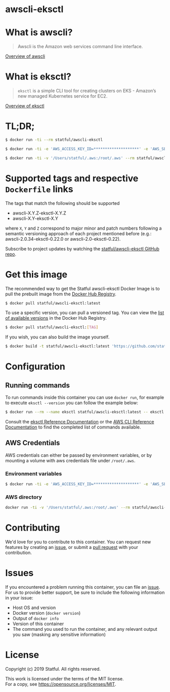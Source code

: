# awscli-eksctl

# What is awscli?

> Awscli is the Amazon web services command line interface.

[Overview of awscli](https://docs.aws.amazon.com/cli/index.html)

# What is eksctl?

> `eksctl` is a simple CLI tool for creating clusters on EKS - Amazon’s new managed Kubernetes service for EC2.

[Overview of eksctl](https://eksctl.io/introduction/getting-started/)

# TL;DR;

```bash
$ docker run -ti --rm statful/awscli-eksctl
```

```bash
$ docker run -ti -e 'AWS_ACCESS_KEY_ID=********************' -e 'AWS_SECRET_ACCESS_KEY=****************************************' --rm statful/awscli-eksctl eksctl get clusters
```

```bash
$ docker run -ti -v '/Users/statful/.aws:/root/.aws' --rm statful/awscli-eksctl eksctl get clusters
```


# Supported tags and respective `Dockerfile` links

The tags that match the following should be supported
* awscli-X.Y.Z-eksctl-X.Y.Z
* awscli-X.Y-eksctl-X.Y

where `X`, `Y` and `Z` correspond to major minor and patch numbers following a semantic versioning approach of each project mentioned before (e.g.: awscli-2.0.34-eksctl-0.22.0 or awscli-2.0-eksctl-0.22).

Subscribe to project updates by watching the [statful/awscli-eksctl GitHub repo](https://github.com/statful/awscli-eksctl).

# Get this image

The recommended way to get the Statful awscli-eksctl Docker Image is to pull the prebuilt image from the [Docker Hub Registry](https://hub.docker.com/r/statful/awscli-eksctl).

```bash
$ docker pull statful/awscli-eksctl:latest
```

To use a specific version, you can pull a versioned tag. You can view the [list of available versions](https://hub.docker.com/r/statful/awscli-eksctl/tags/) in the Docker Hub Registry.

```bash
$ docker pull statful/awscli-eksctl:[TAG]
```

If you wish, you can also build the image yourself.

```bash
$ docker build -t statful/awscli-eksctl:latest 'https://github.com/statful/awscli-eksctl.git#master'
```

# Configuration

## Running commands

To run commands inside this container you can use `docker run`, for example to execute `eksctl --version` you can follow the example below:

```bash
$ docker run --rm --name eksctl statful/awscli-eksctl:latest -- eksctl version
```

Consult the [eksctl Reference Documentation](https://eksctl.io/usage/creating-and-managing-clusters/) or the [AWS CLI Reference Documentation](https://docs.aws.amazon.com/cli/index.html) to find the completed list of commands available.

## AWS Credentials

AWS credentials can either be passed by environment variables, or by mounting a volume with aws credentials file under `/root/.aws`.

### Environment variables

```bash
$ docker run -ti -e 'AWS_ACCESS_KEY_ID=********************' -e 'AWS_SECRET_ACCESS_KEY=****************************************' --rm statful/awscli-eksctl aws s3 ls
```

### AWS directory

```bash
docker run -ti -v '/Users/statful/.aws:/root/.aws' --rm statful/awscli-eksctl aws s3
```

# Contributing

We'd love for you to contribute to this container. You can request new features by creating an [issue](https://github.com/statful/awscli-eksctl/issues), or submit a [pull request](https://github.com/statful/awscli-eksctl/pulls) with your contribution.

# Issues

If you encountered a problem running this container, you can file an [issue](https://github.com/statful/awscli-eksctl/issues). For us to provide better support, be sure to include the following information in your issue:

- Host OS and version
- Docker version (`docker version`)
- Output of `docker info`
- Version of this container
- The command you used to run the container, and any relevant output you saw (masking any sensitive information)

# License

Copyright (c) 2019 Statful. All rights reserved.

This work is licensed under the terms of the MIT license.  
For a copy, see <https://opensource.org/licenses/MIT>.

